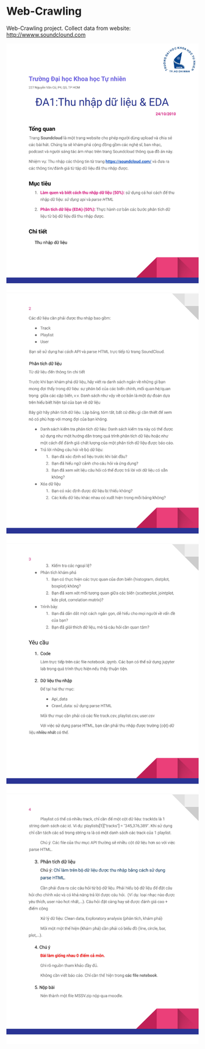 # Web-Crawling
Web-Crawling project.
Collect data from website: http://wwww.soundclound.com 

![Image of Yaktocat](https://github.com/nguyentrongvan/Web-Crawling/blob/main/Requirements/0001.jpg)
![Image of Yaktocat](https://github.com/nguyentrongvan/Web-Crawling/blob/main/Requirements/0002.jpg)
![Image of Yaktocat](https://github.com/nguyentrongvan/Web-Crawling/blob/main/Requirements/0003.jpg)
![Image of Yaktocat](https://github.com/nguyentrongvan/Web-Crawling/blob/main/Requirements/0004.jpg)



